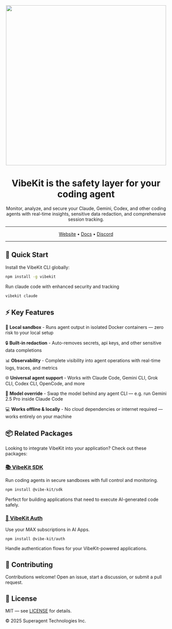 <div align="center">

<img width="500px" src="./assets/vibekit-hero.png" />

# VibeKit is the safety layer for your coding agent

Monitor, analyze, and secure your Claude, Gemini, Codex, and other coding agents with real-time insights, sensitive data redaction, and comprehensive session tracking.

---

[Website](https://vibekit.sh) • [Docs](https://docs.vibekit.sh) • [Discord](https://discord.com/invite/mhmJUTjW4b)

---
</div>

## 🚀 Quick Start

Install the VibeKit CLI globally:

```bash
npm install -g vibekit
```

Run claude code with enhanced security and tracking

```bash
vibekit claude
```

## ⚡️ Key Features

🐳 **Local sandbox** - Runs agent output in isolated Docker containers — zero risk to your local setup

🔒 **Built-in redaction** - Auto-removes secrets, api keys, and other sensitive data completions

📊 **Observability** - Complete visibility into agent operations with real-time logs, traces, and metrics

🌐 **Universal agent support** - Works with Claude Code, Gemini CLI, Grok CLI, Codex CLI, OpenCode, and more

🔄 **Model override** - Swap the model behind any agent CLI — e.g. run Gemini 2.5 Pro inside Claude Code

💻 **Works offline & locally** - No cloud dependencies or internet required — works entirely on your machine

## 📦 Related Packages

Looking to integrate VibeKit into your application? Check out these packages:

### [📚 VibeKit SDK](https://github.com/superagent-ai/vibekit/tree/main/packages/sdk)
Run coding agents in secure sandboxes with full control and monitoring.

```bash
npm install @vibe-kit/sdk
```

Perfect for building applications that need to execute AI-generated code safely.

### [🔐 VibeKit Auth](https://github.com/superagent-ai/vibekit/tree/main/packages/auth) 
Use your MAX subscriptions in AI Apps.

```bash
npm install @vibe-kit/auth
```

Handle authentication flows for your VibeKit-powered applications.


## 🤝 Contributing

Contributions welcome! Open an issue, start a discussion, or submit a pull request.

## 📄 License

MIT — see [LICENSE](./LICENSE) for details.

© 2025 Superagent Technologies Inc.
